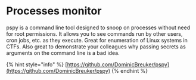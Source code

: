 # Processes monitor

pspy is a command line tool designed to snoop on processes without need for root permissions. It allows you to see commands run by other users, cron jobs, etc. as they execute. Great for enumeration of Linux systems in CTFs. Also great to demonstrate your colleagues why passing secrets as arguments on the command line is a bad idea.

{% hint style="info" %}
[https://github.com/DominicBreuker/pspy](https://github.com/DominicBreuker/pspy)
{% endhint %}
